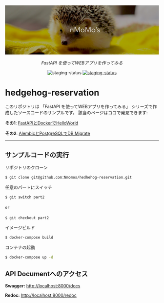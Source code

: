 <p align="center">
  <img src="./title.png" alt="FastAPI">
</p>

<p align="center">
    <em>
        FastAPI を使ってWEBアプリを作ってみる
    </em>
</p>

<p align="center">
    <img
        src="https://img.shields.io/badge/serialization-WIP-blue.svg?style=for-the-badge"
        alt="staging-status"
    />
    <a
        href="https://nmomos.com/tips/2021/01/23/fastapi-docker-2/"
        target="_blank"
    >
        <img
            src="https://img.shields.io/badge/newest-Part--2-orange.svg?style=for-the-badge"
            alt="staging-status"
        />
    </a>
</p>

# hedgehog-reservation

このリポジトリは 「FastAPI を使ってWEBアプリを作ってみる」 シリーズで作成したソースコードのサンプルです。
該当のページはココで発見できます:

**その1**: <a href="https://nmomos.com/tips/2021/01/23/fastapi-docker-1/" target="_blank">FastAPIとDockerでHelloWorld</a>

**その2**: <a href="https://nmomos.com/tips/2021/01/23/fastapi-docker-2/" target="_blank">AlembicとPostgreSQLでDB Migrate</a>

---

## サンプルコードの実行

リポジトリのクローン

```bash
$ git clone git@github.com:Nmomos/hedhehog-reservation.git
```

任意のパートにスイッチ

```bash
$ git switch part2

or

$ git checkout part2
```

イメージビルド

```bash
$ docker-compose build
```

コンテナの起動

```bash
$ docker-compose up -d
```

## API Documentへのアクセス

**Swagger:**
<a href="http://localhost:8000/docs" target="_blank">
    http://localhost:8000/docs
</a>

**Redoc:**
<a href="http://localhost:8000/docs" target="_blank">
    http://localhost:8000/redoc
</a>
